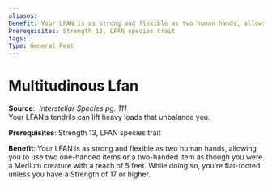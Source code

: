 ```yaml
---
aliases: 
Benefit: Your LFAN is as strong and flexible as two human hands, allowing you to use two one-handed items or a two-handed item as though you were a Medium creature with a reach of 5 feet. While doing so, you’re flat-footed unless you have a Strength of 17 or higher.
Prerequisites: Strength 13, LFAN species trait
tags: 
Type: General Feat
---
```


# Multitudinous Lfan

**Source**:: _Interstellar Species pg. 111_  
Your LFAN’s tendrils can lift heavy loads that unbalance you.

**Prerequisites**: Strength 13, LFAN species trait

**Benefit**: Your LFAN is as strong and flexible as two human hands, allowing you to use two one-handed items or a two-handed item as though you were a Medium creature with a reach of 5 feet. While doing so, you’re flat-footed unless you have a Strength of 17 or higher.
